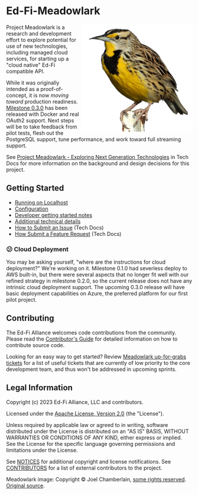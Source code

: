 # Ed-Fi-Meadowlark

<img alt="Meadowlark photo (c) Joel Chamberlain"
 src="https://raw.githubusercontent.com/Ed-Fi-Exchange-OSS/Meadowlark/main/images/cropped-meadowlark-cc-by-nc-4.0-naturenerd_joel.png"
 align="right" width="300">

Project Meadowlark is a research and development effort to explore potential for
use of new technologies, including managed cloud services, for starting up a
"cloud native" Ed-Fi compatible API.

While it was originally intended as a proof-of-concept, it is now _moving
toward_ production readiness. [Milestone
0.3.0](https://github.com/Ed-Fi-Exchange-OSS/Meadowlark/releases/tag/v0.3.0) has
been released with Docker and real OAuth2 support. Next steps will be to take
feedback from pilot tests, flesh out the PostgreSQL support, tune performance,
and work toward full streaming support.

See [Project Meadowlark - Exploring Next Generation
Technologies](https://techdocs.ed-fi.org/x/RwJqBw) in Tech Docs for more
information on the background and design decisions for this project.

## Getting Started

* [Running on Localhost](https://github.com/Ed-Fi-Exchange-OSS/Meadowlark/blob/main/docs/LOCALHOST.md)
* [Configuration](https://github.com/Ed-Fi-Exchange-OSS/Meadowlark/blob/main/docs/CONFIGURATION.md)
* [Developer getting started notes](https://github.com/Ed-Fi-Exchange-OSS/Meadowlark/blob/main/docs/README.md)
* [Additional technical details](https://github.com/Ed-Fi-Exchange-OSS/Meadowlark/blob/main/docs/TECHNICAL.md)
* [How to Submit an Issue](https://techdocs.ed-fi.org/x/Y8uIBg) (Tech Docs)
* [How Submit a Feature Request](https://techdocs.ed-fi.org/x/0YADAQ) (Tech
  Docs)

### 😕 Cloud Deployment

You may be asking yourself, "where are the instructions for cloud deployment?"
We're working on it. Milestone 0.1.0 had severless deploy to AWS built-in, but
there were several aspects that no longer fit well with our refined strategy  in
milestone 0.2.0, so the current release does not have any intrinsic cloud
deployment support. The upcoming 0.3.0 release will have basic deployment
capabilities on Azure, the preferred platform for our first pilot project.

## Contributing

The Ed-Fi Alliance welcomes code contributions from the community. Please read
the [Contributor's Guide](https://github.com/Ed-Fi-Exchange-OSS/Meadowlark/blob/main/docs/CONTRIBUTING.md)
for detailed information on how to contribute source code.

Looking for an easy way to get started? Review [Meadowlark up-for-grabs
tickets](https://tracker.ed-fi.org/issues/?filter=15400) for a list of useful
tickets that are currently of low priority to the core development team, and
thus won't be addressed in upcoming sprints.

## Legal Information

Copyright (c) 2023 Ed-Fi Alliance, LLC and contributors.

Licensed under the [Apache License, Version 2.0](https://github.com/Ed-Fi-Exchange-OSS/Meadowlark/blob/main/LICENSE) (the "License").

Unless required by applicable law or agreed to in writing, software distributed
under the License is distributed on an "AS IS" BASIS, WITHOUT WARRANTIES OR
CONDITIONS OF ANY KIND, either express or implied. See the License for the
specific language governing permissions and limitations under the License.

See [NOTICES](https://github.com/Ed-Fi-Exchange-OSS/Meadowlark/blob/main/NOTICES.md) for additional copyright and license notifications.
See [CONTRIBUTORS](https://github.com/Ed-Fi-Exchange-OSS/Meadowlark/blob/main/CONTRIBUTORS.md) for a list of external contributors to the
project.

Meadowlark image: Copyright &copy; Joel Chamberlain, [some rights
reserved](http://creativecommons.org/licenses/by-nc/4.0/).
[Original source](https://www.inaturalist.org/observations/38032376).
